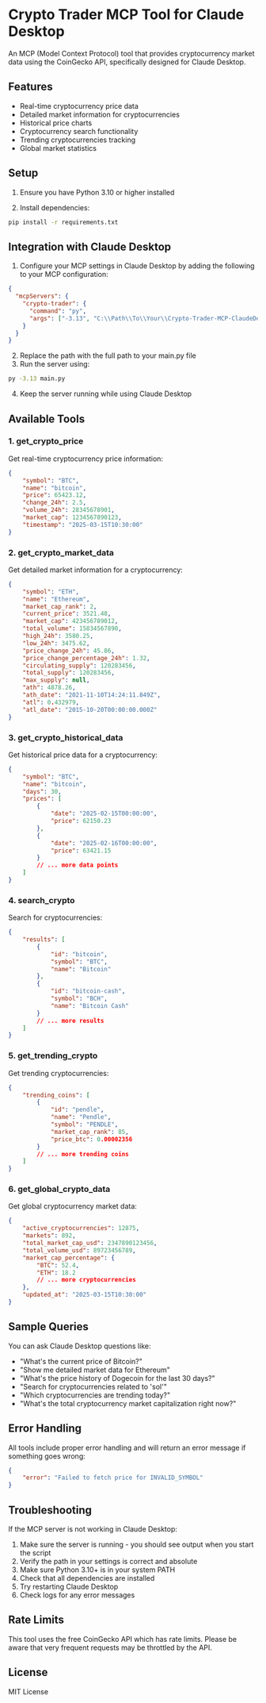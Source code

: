 # Crypto Trader MCP Tool for Claude Desktop

An MCP (Model Context Protocol) tool that provides cryptocurrency market data using the CoinGecko API, specifically designed for Claude Desktop.

## Features

- Real-time cryptocurrency price data
- Detailed market information for cryptocurrencies
- Historical price charts
- Cryptocurrency search functionality
- Trending cryptocurrencies tracking
- Global market statistics

## Setup

1. Ensure you have Python 3.10 or higher installed

2. Install dependencies:
```bash
pip install -r requirements.txt
```

## Integration with Claude Desktop

1. Configure your MCP settings in Claude Desktop by adding the following to your MCP configuration:

```json
{
  "mcpServers": {
    "crypto-trader": {
      "command": "py",
      "args": ["-3.13", "C:\\Path\\To\\Your\\Crypto-Trader-MCP-ClaudeDesktop\\main.py"]
    }
  }
}
```

2. Replace the path with the full path to your main.py file
3. Run the server using:
```bash
py -3.13 main.py
```
4. Keep the server running while using Claude Desktop

## Available Tools

### 1. get_crypto_price
Get real-time cryptocurrency price information:
```json
{
    "symbol": "BTC",
    "name": "bitcoin",
    "price": 65423.12,
    "change_24h": 2.5,
    "volume_24h": 28345678901,
    "market_cap": 1234567890123,
    "timestamp": "2025-03-15T10:30:00"
}
```

### 2. get_crypto_market_data
Get detailed market information for a cryptocurrency:
```json
{
    "symbol": "ETH",
    "name": "Ethereum",
    "market_cap_rank": 2,
    "current_price": 3521.48,
    "market_cap": 423456789012,
    "total_volume": 15834567890,
    "high_24h": 3580.25,
    "low_24h": 3475.62,
    "price_change_24h": 45.86,
    "price_change_percentage_24h": 1.32,
    "circulating_supply": 120283456,
    "total_supply": 120283456,
    "max_supply": null,
    "ath": 4878.26,
    "ath_date": "2021-11-10T14:24:11.849Z",
    "atl": 0.432979,
    "atl_date": "2015-10-20T00:00:00.000Z"
}
```

### 3. get_crypto_historical_data
Get historical price data for a cryptocurrency:
```json
{
    "symbol": "BTC",
    "name": "bitcoin",
    "days": 30,
    "prices": [
        {
            "date": "2025-02-15T00:00:00",
            "price": 62150.23
        },
        {
            "date": "2025-02-16T00:00:00",
            "price": 63421.15
        }
        // ... more data points
    ]
}
```

### 4. search_crypto
Search for cryptocurrencies:
```json
{
    "results": [
        {
            "id": "bitcoin",
            "symbol": "BTC",
            "name": "Bitcoin"
        },
        {
            "id": "bitcoin-cash",
            "symbol": "BCH",
            "name": "Bitcoin Cash"
        }
        // ... more results
    ]
}
```

### 5. get_trending_crypto
Get trending cryptocurrencies:
```json
{
    "trending_coins": [
        {
            "id": "pendle",
            "name": "Pendle",
            "symbol": "PENDLE",
            "market_cap_rank": 85,
            "price_btc": 0.00002356
        }
        // ... more trending coins
    ]
}
```

### 6. get_global_crypto_data
Get global cryptocurrency market data:
```json
{
    "active_cryptocurrencies": 12875,
    "markets": 892,
    "total_market_cap_usd": 2347890123456,
    "total_volume_usd": 89723456789,
    "market_cap_percentage": {
        "BTC": 52.4,
        "ETH": 18.2
        // ... more cryptocurrencies
    },
    "updated_at": "2025-03-15T10:30:00"
}
```

## Sample Queries

You can ask Claude Desktop questions like:
- "What's the current price of Bitcoin?"
- "Show me detailed market data for Ethereum"
- "What's the price history of Dogecoin for the last 30 days?"
- "Search for cryptocurrencies related to 'sol'"
- "Which cryptocurrencies are trending today?"
- "What's the total cryptocurrency market capitalization right now?"

## Error Handling

All tools include proper error handling and will return an error message if something goes wrong:
```json
{
    "error": "Failed to fetch price for INVALID_SYMBOL"
}
```

## Troubleshooting

If the MCP server is not working in Claude Desktop:
1. Make sure the server is running - you should see output when you start the script
2. Verify the path in your settings is correct and absolute
3. Make sure Python 3.10+ is in your system PATH
4. Check that all dependencies are installed
5. Try restarting Claude Desktop
6. Check logs for any error messages

## Rate Limits

This tool uses the free CoinGecko API which has rate limits. Please be aware that very frequent requests may be throttled by the API.

## License

MIT License
